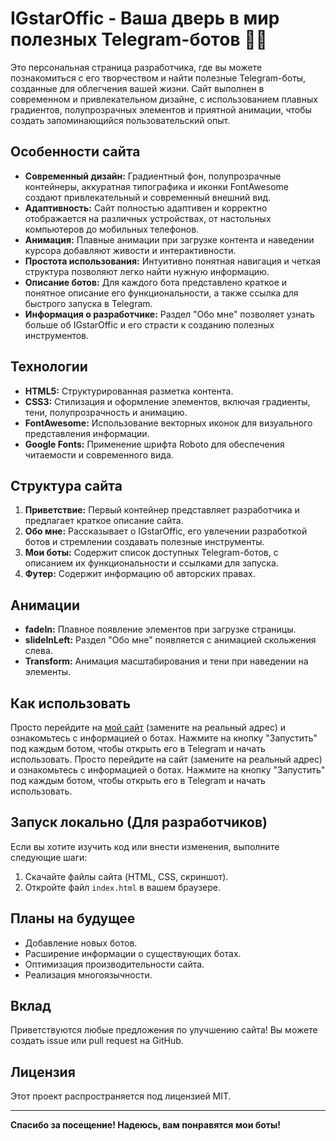 # IGstarOffic - Ваша дверь в мир полезных Telegram-ботов 🤖✨

Это персональная страница разработчика, где вы можете познакомиться с его творчеством и найти полезные Telegram-боты, созданные для облегчения вашей жизни. Сайт выполнен в современном и привлекательном дизайне, с использованием плавных градиентов, полупрозрачных элементов и приятной анимации, чтобы создать запоминающийся пользовательский опыт.

## Особенности сайта

*   **Современный дизайн:** Градиентный фон, полупрозрачные контейнеры, аккуратная типографика и иконки FontAwesome создают привлекательный и современный внешний вид.
*   **Адаптивность:**  Сайт полностью адаптивен и корректно отображается на различных устройствах, от настольных компьютеров до мобильных телефонов.
*   **Анимация:**  Плавные анимации при загрузке контента и наведении курсора добавляют живости и интерактивности.
*   **Простота использования:**  Интуитивно понятная навигация и четкая структура позволяют легко найти нужную информацию.
*   **Описание ботов:**  Для каждого бота представлено краткое и понятное описание его функциональности, а также ссылка для быстрого запуска в Telegram.
*   **Информация о разработчике:**  Раздел "Обо мне" позволяет узнать больше об IGstarOffic и его страсти к созданию полезных инструментов.

## Технологии

*   **HTML5:**  Структурированная разметка контента.
*   **CSS3:**  Стилизация и оформление элементов, включая градиенты, тени, полупрозрачность и анимацию.
*   **FontAwesome:**  Использование векторных иконок для визуального представления информации.
*   **Google Fonts:**  Применение шрифта Roboto для обеспечения читаемости и современного вида.

## Структура сайта

1.  **Приветствие:**  Первый контейнер представляет разработчика и предлагает краткое описание сайта.
2.  **Обо мне:**  Рассказывает о IGstarOffic, его увлечении разработкой ботов и стремлении создавать полезные инструменты.
3.  **Мои боты:**  Содержит список доступных Telegram-ботов, с описанием их функциональности и ссылками для запуска.
4.  **Футер:**  Содержит информацию об авторских правах.

## Анимации

*   **fadeIn:**  Плавное появление элементов при загрузке страницы.
*   **slideInLeft:**  Раздел "Обо мне" появляется с анимацией скольжения слева.
*   **Transform:** Анимация масштабирования и тени при наведении на элементы.

## Как использовать

Просто перейдите на [мой сайт](https://igstaroffic.github.io/info.gihub.io/) (замените на реальный адрес) и ознакомьтесь с информацией о ботах.  Нажмите на кнопку "Запустить" под каждым ботом, чтобы открыть его в Telegram и начать использовать.
Просто перейдите на сайт  (замените на реальный адрес) и ознакомьтесь с информацией о ботах.  Нажмите на кнопку "Запустить" под каждым ботом, чтобы открыть его в Telegram и начать использовать.

## Запуск локально (Для разработчиков)

Если вы хотите изучить код или внести изменения, выполните следующие шаги:

1.  Скачайте файлы сайта (HTML, CSS, скриншот).
2.  Откройте файл `index.html` в вашем браузере.

## Планы на будущее

*   Добавление новых ботов.
*   Расширение информации о существующих ботах.
*   Оптимизация производительности сайта.
*   Реализация многоязычности.

## Вклад

Приветствуются любые предложения по улучшению сайта!  Вы можете создать issue или pull request на GitHub.

## Лицензия

Этот проект распространяется под лицензией MIT.

---

**Спасибо за посещение! Надеюсь, вам понравятся мои боты!**
